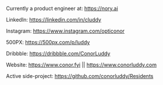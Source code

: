 Currently a product engineer at: https://nory.ai

LinkedIn: https://linkedin.com/in/cluddy

Instagram: https://www.instagram.com/opticonor

500PX: https://500px.com/p/luddy

Dribbble: https://dribbble.com/ConorLuddy

Website: https://www.conor.fyi || https://www.conorluddy.com

Active side-project: https://github.com/conorluddy/Residents


<!--
**conorluddy/conorluddy** is a ✨ _special_ ✨ repository because its `README.md` (this file) appears on your GitHub profile.

Here are some ideas to get you started:

- 🔭 I’m currently working on ...
- 🌱 I’m currently learning ...
- 👯 I’m looking to collaborate on ...
- 🤔 I’m looking for help with ...
- 💬 Ask me about ...
- 📫 How to reach me: ...
- 😄 Pronouns: ...
- ⚡ Fun fact: ...
-->

